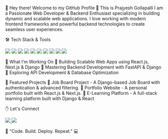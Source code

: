👋 Hey there! Welcome to my GitHub Profile 
🚀 This is Prajyesh Gollapalli
I am a Passionate Web Developer & Backend Enthusiast specializing in building dynamic and scalable web applications. I love working with modern frontend frameworks and powerful backend technologies to create seamless user experiences.

🛠️ Tech Stack & Tools
<p align="left"> <img src="https://img.shields.io/badge/HTML5-E34F26?style=for-the-badge&logo=html5&logoColor=white"> <img src="https://img.shields.io/badge/CSS3-1572B6?style=for-the-badge&logo=css3&logoColor=white"> <img src="https://img.shields.io/badge/JavaScript-F7DF1E?style=for-the-badge&logo=javascript&logoColor=black"> <img src="https://img.shields.io/badge/React-61DAFB?style=for-the-badge&logo=react&logoColor=black"> <img src="https://img.shields.io/badge/Vite-646CFF?style=for-the-badge&logo=vite&logoColor=white"> <img src="https://img.shields.io/badge/Next.js-000000?style=for-the-badge&logo=nextdotjs&logoColor=white"> <img src="https://img.shields.io/badge/Python-3776AB?style=for-the-badge&logo=python&logoColor=white"> <img src="https://img.shields.io/badge/Django-092E20?style=for-the-badge&logo=django&logoColor=white"> <img src="https://img.shields.io/badge/FastAPI-009688?style=for-the-badge&logo=fastapi&logoColor=white"> <img src="https://img.shields.io/badge/SQL-4479A1?style=for-the-badge&logo=mysql&logoColor=white"> </p>

🚀 What I’m Working On
🔹 Building Scalable Web Apps using React.js, Next.js & Django
🔹 Mastering Backend Development with FastAPI & Django
🔹 Exploring API Development & Database Optimization

📌 Featured Projects
📌 Job Board Project - A Django-based Job Board with authentication & advanced filtering.
📌 Portfolio Website - A personal portfolio built with React.js & Next.js.
📌 E-Learning Platform - A full-stack learning platform built with Django & React


✋ Let's Connect
<p align="left"> <a href="https://www.instagram.com/" target="_blank"> <img src="https://img.shields.io/badge/Instagram-E4405F?style=for-the-badge&logo=instagram&logoColor=white"> </a> <a href="https://www.linkedin.com/in/prajyesh-gollapalli-golla22335777/" target="_blank"> <img src="https://img.shields.io/badge/LinkedIn-0077B5?style=for-the-badge&logo=linkedin&logoColor=white"> </a> </p>





🚀 "Code. Build. Deploy. Repeat." 💻
